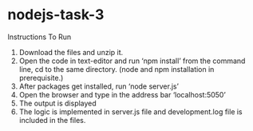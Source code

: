 # nodejs-task-3

Instructions To Run
1. Download the files and unzip it.
2. Open the code in text-editor and run ‘npm install’ from the command line, cd to the same directory. (node and npm installation in prerequisite.)
3. After packages get installed, run ‘node server.js’
4. Open the browser and type in the address bar ‘localhost:5050’
6. The output is displayed
7. The logic is implemented in server.js file and development.log file is included in the files.
